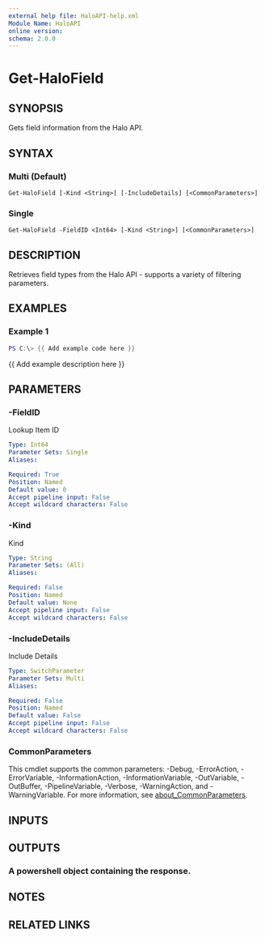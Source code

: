 ```yaml
---
external help file: HaloAPI-help.xml
Module Name: HaloAPI
online version:
schema: 2.0.0
---
```


# Get-HaloField

## SYNOPSIS
Gets field information from the Halo API.

## SYNTAX

### Multi (Default)
```
Get-HaloField [-Kind <String>] [-IncludeDetails] [<CommonParameters>]
```

### Single
```
Get-HaloField -FieldID <Int64> [-Kind <String>] [<CommonParameters>]
```

## DESCRIPTION
Retrieves field types from the Halo API - supports a variety of filtering parameters.

## EXAMPLES

### Example 1
```powershell
PS C:\> {{ Add example code here }}
```

{{ Add example description here }}

## PARAMETERS

### -FieldID
Lookup Item ID

```yaml
Type: Int64
Parameter Sets: Single
Aliases:

Required: True
Position: Named
Default value: 0
Accept pipeline input: False
Accept wildcard characters: False
```

### -Kind
Kind

```yaml
Type: String
Parameter Sets: (All)
Aliases:

Required: False
Position: Named
Default value: None
Accept pipeline input: False
Accept wildcard characters: False
```

### -IncludeDetails
Include Details

```yaml
Type: SwitchParameter
Parameter Sets: Multi
Aliases:

Required: False
Position: Named
Default value: False
Accept pipeline input: False
Accept wildcard characters: False
```

### CommonParameters
This cmdlet supports the common parameters: -Debug, -ErrorAction, -ErrorVariable, -InformationAction, -InformationVariable, -OutVariable, -OutBuffer, -PipelineVariable, -Verbose, -WarningAction, and -WarningVariable. For more information, see [about_CommonParameters](http://go.microsoft.com/fwlink/?LinkID=113216).

## INPUTS

## OUTPUTS

### A powershell object containing the response.
## NOTES

## RELATED LINKS

